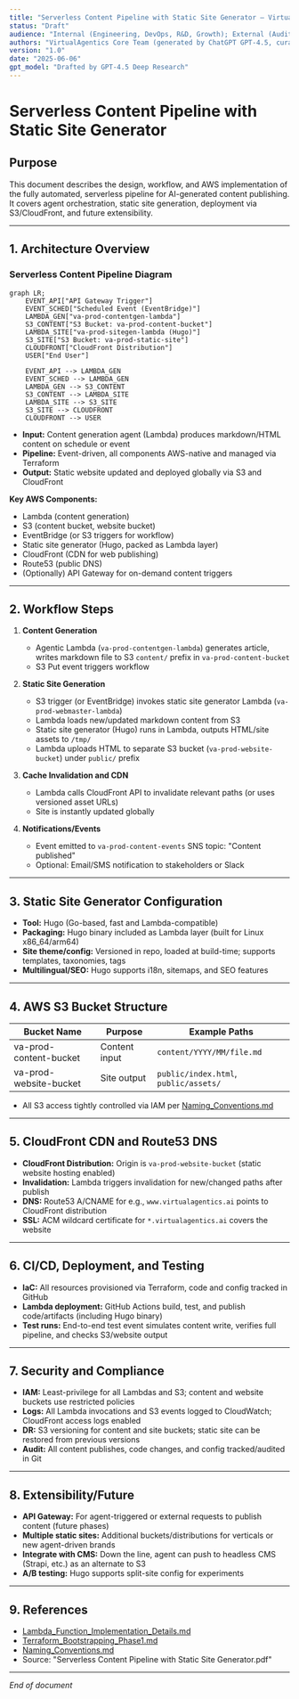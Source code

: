 ```yaml
---
title: "Serverless Content Pipeline with Static Site Generator – Virtual Agentics"
status: "Draft"
audience: "Internal (Engineering, DevOps, R&D, Growth); External (Auditors, Stakeholders)"
authors: "VirtualAgentics Core Team (generated by ChatGPT GPT-4.5, curated by Ben)"
version: "1.0"
date: "2025-06-06"
gpt_model: "Drafted by GPT-4.5 Deep Research"
---
```


# Serverless Content Pipeline with Static Site Generator

## Purpose

This document describes the design, workflow, and AWS implementation of the fully automated, serverless pipeline for AI-generated content publishing. It covers agent orchestration, static site generation, deployment via S3/CloudFront, and future extensibility.

---

## 1. Architecture Overview
### Serverless Content Pipeline Diagram

```mermaid
graph LR;
    EVENT_API["API Gateway Trigger"]
    EVENT_SCHED["Scheduled Event (EventBridge)"]
    LAMBDA_GEN["va-prod-contentgen-lambda"]
    S3_CONTENT["S3 Bucket: va-prod-content-bucket"]
    LAMBDA_SITE["va-prod-sitegen-lambda (Hugo)"]
    S3_SITE["S3 Bucket: va-prod-static-site"]
    CLOUDFRONT["CloudFront Distribution"]
    USER["End User"]

    EVENT_API --> LAMBDA_GEN
    EVENT_SCHED --> LAMBDA_GEN
    LAMBDA_GEN --> S3_CONTENT
    S3_CONTENT --> LAMBDA_SITE
    LAMBDA_SITE --> S3_SITE
    S3_SITE --> CLOUDFRONT
    CLOUDFRONT --> USER
```


- **Input:** Content generation agent (Lambda) produces markdown/HTML content on schedule or event
- **Pipeline:** Event-driven, all components AWS-native and managed via Terraform
- **Output:** Static website updated and deployed globally via S3 and CloudFront

**Key AWS Components:**
- Lambda (content generation)
- S3 (content bucket, website bucket)
- EventBridge (or S3 triggers for workflow)
- Static site generator (Hugo, packed as Lambda layer)
- CloudFront (CDN for web publishing)
- Route53 (public DNS)
- (Optionally) API Gateway for on-demand content triggers

---

## 2. Workflow Steps

1. **Content Generation**
    - Agentic Lambda (`va-prod-contentgen-lambda`) generates article, writes markdown file to S3 `content/` prefix in `va-prod-content-bucket`
    - S3 Put event triggers workflow

2. **Static Site Generation**
    - S3 trigger (or EventBridge) invokes static site generator Lambda (`va-prod-webmaster-lambda`)
    - Lambda loads new/updated markdown content from S3
    - Static site generator (Hugo) runs in Lambda, outputs HTML/site assets to `/tmp/`
    - Lambda uploads HTML to separate S3 bucket (`va-prod-website-bucket`) under `public/` prefix

3. **Cache Invalidation and CDN**
    - Lambda calls CloudFront API to invalidate relevant paths (or uses versioned asset URLs)
    - Site is instantly updated globally

4. **Notifications/Events**
    - Event emitted to `va-prod-content-events` SNS topic: "Content published"
    - Optional: Email/SMS notification to stakeholders or Slack

---

## 3. Static Site Generator Configuration

- **Tool:** Hugo (Go-based, fast and Lambda-compatible)
- **Packaging:** Hugo binary included as Lambda layer (built for Linux x86_64/arm64)
- **Site theme/config:** Versioned in repo, loaded at build-time; supports templates, taxonomies, tags
- **Multilingual/SEO:** Hugo supports i18n, sitemaps, and SEO features

---

## 4. AWS S3 Bucket Structure

| Bucket Name                 | Purpose              | Example Paths              |
|-----------------------------|----------------------|----------------------------|
| va-prod-content-bucket      | Content input        | `content/YYYY/MM/file.md`  |
| va-prod-website-bucket      | Site output          | `public/index.html`, `public/assets/` |

- All S3 access tightly controlled via IAM per [Naming_Conventions.md](../Naming_Conventions.md)

---

## 5. CloudFront CDN and Route53 DNS

- **CloudFront Distribution:** Origin is `va-prod-website-bucket` (static website hosting enabled)
- **Invalidation:** Lambda triggers invalidation for new/changed paths after publish
- **DNS:** Route53 A/CNAME for e.g., `www.virtualagentics.ai` points to CloudFront distribution
- **SSL:** ACM wildcard certificate for `*.virtualagentics.ai` covers the website

---

## 6. CI/CD, Deployment, and Testing

- **IaC:** All resources provisioned via Terraform, code and config tracked in GitHub
- **Lambda deployment:** GitHub Actions build, test, and publish code/artifacts (including Hugo binary)
- **Test runs:** End-to-end test event simulates content write, verifies full pipeline, and checks S3/website output

---

## 7. Security and Compliance

- **IAM:** Least-privilege for all Lambdas and S3; content and website buckets use restricted policies
- **Logs:** All Lambda invocations and S3 events logged to CloudWatch; CloudFront access logs enabled
- **DR:** S3 versioning for content and site buckets; static site can be restored from previous versions
- **Audit:** All content publishes, code changes, and config tracked/audited in Git

---

## 8. Extensibility/Future

- **API Gateway:** For agent-triggered or external requests to publish content (future phases)
- **Multiple static sites:** Additional buckets/distributions for verticals or new agent-driven brands
- **Integrate with CMS:** Down the line, agent can push to headless CMS (Strapi, etc.) as an alternate to S3
- **A/B testing:** Hugo supports split-site config for experiments

---

## 9. References

- [Lambda_Function_Implementation_Details.md](Lambda_Function_Implementation_Details.md)
- [Terraform_Bootstrapping_Phase1.md](Terraform_Bootstrapping_Phase1.md)
- [Naming_Conventions.md](../Naming_Conventions.md)
- Source: "Serverless Content Pipeline with Static Site Generator.pdf"

---

*End of document*
